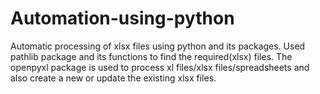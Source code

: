 # Automation-using-python
Automatic processing of xlsx files using python and its packages. 
Used pathlib package and its functions to find the required(xlsx) files.
The openpyxl package is used to process xl files/xlsx files/spreadsheets and also create a new or update the existing xlsx files.

